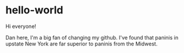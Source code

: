 hello-world
===========

Hi everyone!

Dan here, I'm a big fan of changing my github.
I've found that paninis in upstate New York are far superior to paninis from the Midwest.
